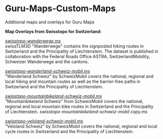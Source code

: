# Guru-Maps-Custom-Maps
Additional maps and overlays for Guru Maps

**Map Overlays from Swisstopo for Switzerland:**

[_swisstopo-wanderwege.ms_](https://github.com/ControlCircuit/Guru-Maps-Custom-Maps/blob/main/swisstopo-wanderwege.ms)  
swissTLM3D "Wanderwege" contains the signposted hiking routes in Switzerland and the Principality of Liechtenstein. The dataset is published in collaboration with the Federal Roads Office ASTRA, SwitzerlandMobility, Schweizer Wanderwege and the cantons.

[_swisstopo-wanderland-schweiz-mobil.ms_](https://github.com/ControlCircuit/Guru-Maps-Custom-Maps/blob/main/swisstopo-wanderland-schweiz-mobil.ms)  
"Wanderland Schweiz" by SchweizMobil covers the national, regional and local hiking and mountain routes as well as the barrier-free paths in Switzerland and the Principality of Liechtenstein.

[_swisstopo-mountainbikeland-schweiz-mobil.ms_](https://github.com/ControlCircuit/Guru-Maps-Custom-Maps/blob/main/swisstopo-mountainbikeland-schweiz-mobil.ms)  
"Mountainbikeland Schweiz" from SchweizMobil covers the national, regional and local mountain bike routes in Switzerland and the Principality of Liechtenstein.
_swisstopo-mountainbikeland-schweiz-mobil copy.ms_

[_swisstopo-veloland-schweiz-mobil.ms_](https://github.com/ControlCircuit/Guru-Maps-Custom-Maps/blob/main/swisstopo-veloland-schweiz-mobil.ms)  
"Veloland Schweiz" by SchweizMobil covers the national, regional and local cycle routes in Switzerland and the Principality of Liechtenstein.
